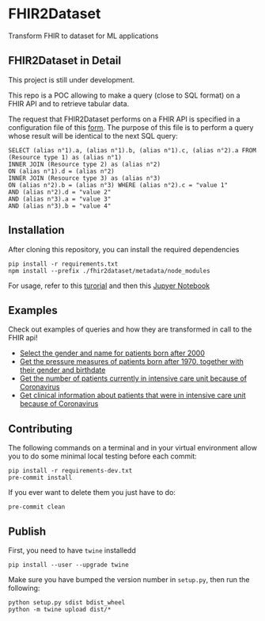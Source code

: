 # FHIR2Dataset

Transform FHIR to dataset for ML applications

## FHIR2Dataset in Detail

This project is still under development.

This repo is a POC allowing to make a query (close to SQL format) on a FHIR API and to retrieve tabular data.

The request that FHIR2Dataset performs on a FHIR API is specified in a configuration file of this [form](examples/config_template.json).
The purpose of this file is to perform a query whose result will be identical to the next SQL query:

```
SELECT (alias n°1).a, (alias n°1).b, (alias n°1).c, (alias n°2).a FROM (Resource type 1) as (alias n°1)
INNER JOIN (Resource type 2) as (alias n°2)
ON (alias n°1).d = (alias n°2)
INNER JOIN (Resource type 3) as (alias n°3)
ON (alias n°2).b = (alias n°3) WHERE (alias n°2).c = "value 1"
AND (alias n°2).d = "value 2"
AND (alias n°3).a = "value 3"
AND (alias n°3).b = "value 4"
```

## Installation

After cloning this repository, you can install the required dependencies

```
pip install -r requirements.txt
npm install --prefix ./fhir2dataset/metadata/node_modules 
```

For usage, refer to this [turorial](https://htmlpreview.github.io/?https://github.com/arkhn/FHIR2Dataset/blob/query_tests/examples/tutorial.html) and then this [Jupyer Notebook](examples/example.ipynb)

## Examples

Check out examples of queries and how they are transformed in call to the FHIR api!

- [Select the gender and name for patients born after 2000](examples/example1.md)
- [Get the pressure measures of patients born after 1970, together with their gender and birthdate](examples/example2.md)
- [Get the number of patients currently in intensive care unit because of Coronavirus](examples/example3.md)
- [Get clinical information about patients that were in intensive care unit because of Coronavirus](examples/example4.md)

## Contributing

The following commands on a terminal and in your virtual environment allow you to do some minimal local testing before each commit:

```
pip install -r requirements-dev.txt
pre-commit install
```

If you ever want to delete them you just have to do:
```
pre-commit clean
```

## Publish

First, you need to have `twine` installedd

```
pip install --user --upgrade twine
```

Make sure you have bumped the version number in `setup.py`, then run the following:

```
python setup.py sdist bdist_wheel
python -m twine upload dist/*
```
